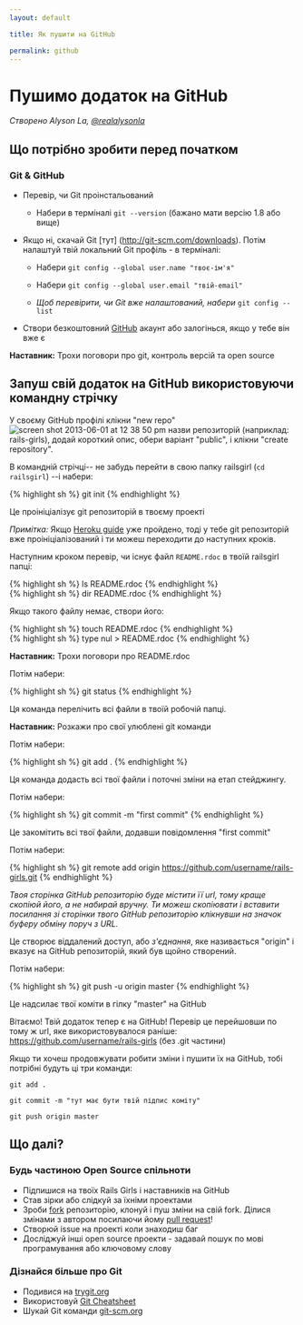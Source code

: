 ```yaml
---
layout: default

title: Як пушити на GitHub

permalink: github
---
```


# Пушимо додаток на GitHub

*Створено Alyson La, [@realalysonla](https://www.twitter.com/realalysonla)*

## Що потрібно зробити перед початком

### Git & GitHub

* Перевір, чи Git проінстальований
	* Набери в терміналі `git --version` (бажано мати версію 1.8 або вище)

* Якщо ні, скачай Git [тут] (http://git-scm.com/downloads).
	Потім налаштуй твій локальний Git профіль - в терміналі:
	* Набери `git config --global user.name "твоє-ім'я"`
	* Набери `git config --global user.email "твій-email"`

	* _Щоб перевірити, чи Git вже налаштований, набери_ `git config --list`

* Створи безкоштовний [GitHub](https://github.com) акаунт або залогінься, якщо у тебе він вже є

**Наставник:** Трохи поговори про git, контроль версій та open source

## Запуш свій додаток на GitHub використовуючи командну стрічку

У своєму GitHub профілі клікни "new repo" ![screen shot 2013-06-01 at 12 38 50 pm](https://f.cloud.github.com/assets/2623954/595307/eb70c6cc-caf2-11e2-9d2d-60deb31ac049.png) назви репозиторій (наприклад: rails-girls), додай короткий опис, обери варіант "public", і клікни "create repository".

В командній стрічці-- не забудь перейти в свою папку railsgirl (`cd railsgirl`) --і набери:

{% highlight sh %}
git init
{% endhighlight %}

Це проініціалізує git репозиторій в твоєму проекті

*Примітка:* Якщо [Heroku guide](/heroku) уже пройдено, тоді у тебе git репозиторій вже проініціалізований і ти можеш переходити до наступних кроків.

Наступним кроком перевір, чи існує файл `README.rdoc` в твоїй railsgirl папці:

<div class="os-specific">
  <div class="nix">
{% highlight sh %}
ls README.rdoc
{% endhighlight %}
  </div>
  <div class="win">
{% highlight sh %}
dir README.rdoc
{% endhighlight %}
  </div>
</div>

Якщо такого файлу немає, створи його:

<div class="os-specific">
  <div class="nix">
{% highlight sh %}
touch README.rdoc
{% endhighlight %}
  </div>
  <div class="win">
{% highlight sh %}
type nul > README.rdoc
{% endhighlight %}
  </div>
</div>

**Наставник:** Трохи поговори про README.rdoc

Потім набери:

{% highlight sh %}
git status
{% endhighlight %}

Ця команда перелічить всі файли в твоїй робочій папці.

**Наставник:** Розкажи про свої улюблені git команди

Потім набери:

{% highlight sh %}
git add .
{% endhighlight %}

Ця команда додасть всі твої файли і поточні зміни на етап стейджингу.

Потім набери:

{% highlight sh %}
git commit -m "first commit"
{% endhighlight %}

Це закомітить всі твої файли, додавши повідомлення "first commit"

Потім набери:

{% highlight sh %}
git remote add origin https://github.com/username/rails-girls.git
{% endhighlight %}

_Твоя сторінка GitHub репозиторію буде містити її url, тому краще скопіюй його, а не набирай вручну. Ти можеш скопіювати і вставити посилання зі сторінки твого GitHub репозиторію клікнувши на значок буферу обміну поруч з URL._

Це створює віддалений доступ, або _з'єднання_, яке називається "origin" і вказує на GitHub репозиторій, який був щойно створений.

Потім набери:

{% highlight sh %}
git push -u origin master
{% endhighlight %}

Це надсилає твої коміти в гілку "master" на GitHub

Вітаємо! Твій додаток тепер є на GitHub! Перевір це перейшовши по тому ж url, яке використовувалося раніше: https://github.com/username/rails-girls (без .git частини)

Якщо ти хочеш продовжувати робити зміни і пушити їх на GitHub, тобі потрібні будуть ці три команди:

`git add .`

`git commit -m "тут має бути твій підпис коміту"`

`git push origin master`

## Що далі?

### Будь частиною Open Source спільноти

 * Підпишися на твоїх Rails Girls і наставників на GitHub
 * Став зірки або слідкуй за їхніми проектами
 * Зроби [fork](https://help.github.com/articles/fork-a-repo) репозиторію, клонуй і пуш зміни на свій fork. Ділися змінами з автором посилаючи йому [pull request](https://help.github.com/articles/using-pull-requests)!
 * Створюй issue на проекті коли знаходиш баг
 * Досліджуй інші open source проекти - задавай пошук по мові програмування або ключовому слову

### Дізнайся більше про Git

 * Подивися на [trygit.org](http://try.github.io/)
 * Використовуй [Git Cheatsheet](https://na1.salesforce.com/help/doc/en/salesforce_git_developer_cheatsheet.pdf)
 * Шукай Git команди [git-scm.org](http://git-scm.com/)
